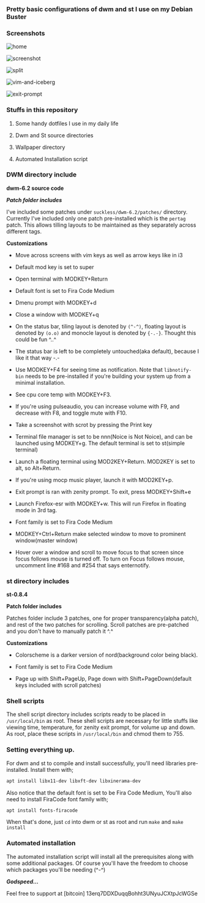 ### Pretty basic configurations of dwm and st I use on my Debian Buster

### Screenshots

![home](screenshots/home.png)

![screenshot](screenshots/screenshot.png)

![split](screenshots/split.png)

![vim-and-iceberg](screenshots/vim-and-iceberg.png)

![exit-prompt](screenshots/exit-prompt.png)

### Stuffs in this repository

1. Some handy dotfiles I use in my daily life

2. Dwm and St source directories

3. Wallpaper directory

4. Automated Installation script

### DWM directory include

**dwm-6.2 source code**

***Patch folder includes***

I've included some patches under `suckless/dwm-6.2/patches/` directory. Currently I've included only one patch pre-installed which is the `pertag` patch. This allows tilling layouts to be maintained as they separately across different tags.

**Customizations**

- Move across screens with vim keys as well as arrow keys like in i3

- Default mod key is set to super

- Open terminal with MODKEY+Return

- Default font is set to Fira Code Medium

- Dmenu prompt with MODKEY+d

- Close a window with MODKEY+q

- On the status bar, tiling layout is denoted by `(^-^)`, floating layout is denoted by `(o.o)` and monocle layout is denoted by `{-.-}`. Thought this could be fun ^..^

- The status bar is left to be completely untouched(aka default), because I like it that way -.-

- Use MODKEY+F4 for seeing time as notification. Note that `libnotify-bin` needs to be pre-installed if you're building your system up from a minimal installation.

- See cpu core temp with MODKEY+F3.

- If you're using pulseaudio, you can increase volume with F9, and decrease with F8, and toggle mute with F10.

- Take a screenshot with scrot by pressing the Print key

- Terminal file manager is set to be nnn(Noice is Not Noice), and can be launched using MODKEY+g. The default terminal is set to st(simple terminal)

- Launch a floating terminal using MOD2KEY+Return. MOD2KEY is set to alt, so Alt+Return.

- If you're using mocp music player, launch it with MOD2KEY+p.

- Exit prompt is ran with zenity prompt. To exit, press MODKEY+Shift+e

- Launch Firefox-esr with MODKEY+w. This will run Firefox in floating mode in 3rd tag.

- Font family is set to Fira Code Medium

- MODKEY+Ctrl+Return make selected window to move to prominent window(master window)

- Hover over a window and scroll to move focus to that screen since focus follows mouse is turned off. To turn on Focus follows mouse, uncomment line #168 and #254 that says enternotify.

### st directory includes

**st-0.8.4**

**Patch folder includes**

Patches folder include 3 patches, one for proper transparency(alpha patch), and rest of the two patches for scrolling. Scroll patches are pre-patched and you don't have to manually patch it ^.^

**Customizations**

- Colorscheme is a darker version of nord(background color being black).

- Font family is set to Fira Code Medium

- Page up with Shift+PageUp, Page down with Shift+PageDown(default keys included with scroll patches)


### Shell scripts

The shell script directory includes scripts ready to be placed in `/usr/local/bin` as root. These shell scripts are necessary for little stuffs like viewing time, temperature, for zenity exit prompt, for volume up and down. As root, place these scripts in `/usr/local/bin` and chmod them to 755.


### Setting everything up.

For dwm and st to compile and install successfully, you'll need libraries pre-installed. Install them with;

```sh
apt install libx11-dev libxft-dev libxinerama-dev
```
Also notice that the default font is set to be Fira Code Medium, You'll also need to install FiraCode font family with;

```sh
apt install fonts-firacode
```

When that's done, just `cd` into dwm or st as root and run `make` and `make install`

### Automated installation

The automated installation script will install all the prerequisites along with some additional packages. Of course you'll have the freedom to choose which packages you'll be needing (^-^)

***Godspeed...***

Feel free to support at [bitcoin] 13erq7DDXDuqqBohht3UNyuJCXtpJcWGSe
